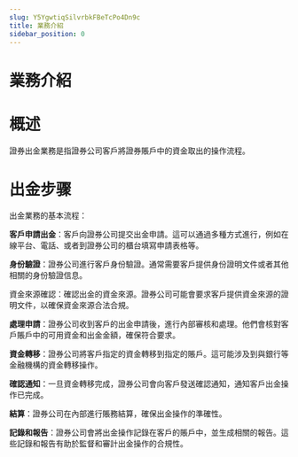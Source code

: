```yaml
---
slug: Y5YgwtiqSilvrbkFBeTcPo4Dn9c
title: 業務介紹
sidebar_position: 0
---
```



# 業務介紹


# 概述


證券出金業務是指證券公司客戶將證券賬戶中的資金取出的操作流程。


# 出金步骤


出金業務的基本流程：


**客戶申請出金**：客戶向證券公司提交出金申請。這可以通過多種方式進行，例如在線平台、電話、或者到證券公司的櫃台填寫申請表格等。


**身份驗證**：證券公司進行客戶身份驗證。通常需要客戶提供身份證明文件或者其他相關的身份驗證信息。


資金來源確認：確認出金的資金來源。證券公司可能會要求客戶提供資金來源的證明文件，以確保資金來源合法合規。


**處理申請**：證券公司收到客戶的出金申請後，進行內部審核和處理。他們會核對客戶賬戶中的可用資金和出金金額，確保符合要求。


**資金轉移**：證券公司將客戶指定的資金轉移到指定的賬戶。這可能涉及到與銀行等金融機構的資金轉移操作。


**確認通知**：一旦資金轉移完成，證券公司會向客戶發送確認通知，通知客戶出金操作已完成。


**結算**：證券公司在內部進行賬務結算，確保出金操作的準確性。


**記錄和報告**：證券公司會將出金操作記錄在客戶的賬戶中，並生成相關的報告。這些記錄和報告有助於監督和審計出金操作的合規性。


